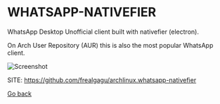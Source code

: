 # WHATSAPP-NATIVEFIER

 WhatsApp Desktop Unofficial client built with nativefier (electron).
 
 On Arch User Repository (AUR) this is also the most popular WhatsApp client.
 
 ![Screenshot](https://arcolinux.com/wp-content/uploads/2020/03/whatsapp.jpg)
 
 SITE: https://github.com/frealgagu/archlinux.whatsapp-nativefier

 [Go back](https://portable-linux-apps.github.io/apps.html)
